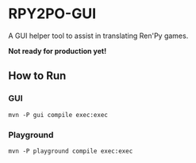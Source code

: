 # RPY2PO-GUI

A GUI helper tool to assist in translating Ren'Py games.

**Not ready for production yet!**

## How to Run

### GUI

    mvn -P gui compile exec:exec

### Playground

    mvn -P playground compile exec:exec